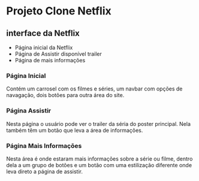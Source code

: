 # Projeto Clone Netflix

## interface da Netflix 

- Página inicial da Netflix
- Página de Assistir disponível trailer 
- Página de mais informações 

### Página Inicial 

   Contém um carrosel com os filmes e séries, um navbar com opções de navagação, dois botões para outra área do site.

### Página Assistir 

   Nesta página o usuário pode ver o trailer da séria do poster principal. Nela também têm um botão que leva a área de informações.

### Página Mais Informações 

   Nesta área é onde estaram mais informações sobre a série ou filme, dentro dela a um grupo de botões e um botão com uma estilização diferente onde leva direto a página de assistir.

